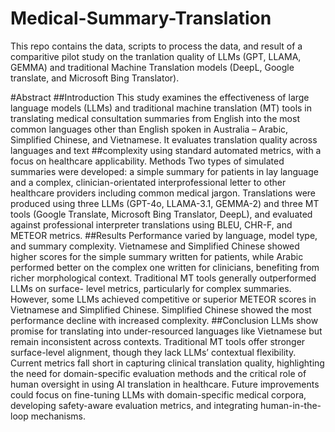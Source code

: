 # Medical-Summary-Translation
This repo contains the data, scripts to process the data, and result of a comparitive pilot study on the tranlation quality of LLMs (GPT, LLAMA, GEMMA) and traditional Machine Translation models (DeepL, Google translate, and Microsoft Bing Translator).

#Abstract
##Introduction
This study examines the effectiveness of large language models (LLMs) and traditional machine translation (MT) tools
in translating medical consultation summaries from English into the most common languages other than English spoken
in Australia – Arabic, Simplified Chinese, and Vietnamese. It evaluates translation quality across languages and text
##complexity using standard automated metrics, with a focus on healthcare applicability.
Methods
Two types of simulated summaries were developed: a simple summary for patients in lay language and a complex,
clinician-orientated interprofessional letter to other healthcare providers including common medical jargon. Translations
were produced using three LLMs (GPT-4o, LLAMA-3.1, GEMMA-2) and three MT tools (Google Translate, Microsoft
Bing Translator, DeepL), and evaluated against professional interpreter translations using BLEU, CHR-F, and METEOR
metrics.
##Results
Performance varied by language, model type, and summary complexity. Vietnamese and Simplified Chinese showed
higher scores for the simple summary written for patients, while Arabic performed better on the complex one written for
clinicians, benefiting from richer morphological context. Traditional MT tools generally outperformed LLMs on surface-
level metrics, particularly for complex summaries. However, some LLMs achieved competitive or superior METEOR
scores in Vietnamese and Simplified Chinese. Simplified Chinese showed the most performance decline with increased
complexity.
##Conclusion
LLMs show promise for translating into under-resourced languages like Vietnamese but remain inconsistent across
contexts. Traditional MT tools offer stronger surface-level alignment, though they lack LLMs’ contextual flexibility. Current
metrics fall short in capturing clinical translation quality, highlighting the need for domain-specific evaluation methods
and the critical role of human oversight in using AI translation in healthcare. Future improvements could focus on
fine-tuning LLMs with domain-specific medical corpora, developing safety-aware evaluation metrics, and integrating
human-in-the-loop mechanisms.
